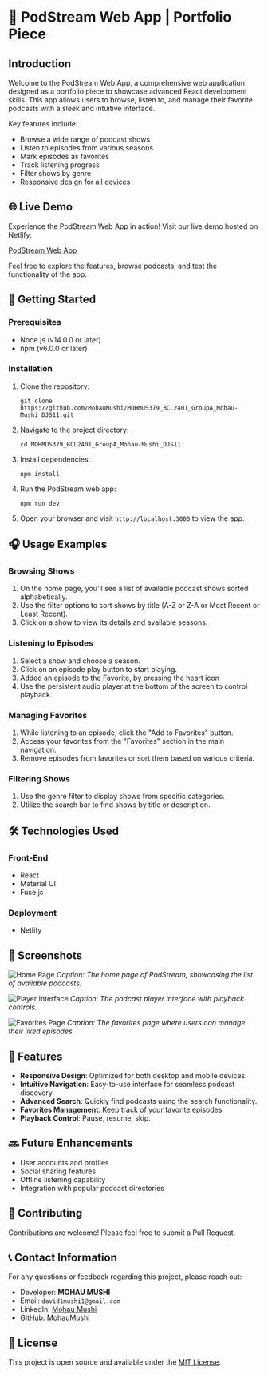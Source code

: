# 🎵 PodStream Web App | Portfolio Piece

## Introduction

Welcome to the PodStream Web App, a comprehensive web application designed as a portfolio piece to showcase advanced React development skills. This app allows users to browse, listen to, and manage their favorite podcasts with a sleek and intuitive interface.

Key features include:
- Browse a wide range of podcast shows
- Listen to episodes from various seasons
- Mark episodes as favorites
- Track listening progress
- Filter shows by genre
- Responsive design for all devices

## 🌐 Live Demo

Experience the PodStream Web App in action! Visit our live demo hosted on Netlify:

[PodStream Web App](https://podstream-portfolio-piece.netlify.app/)

Feel free to explore the features, browse podcasts, and test the functionality of the app.

## 🚀 Getting Started

### Prerequisites

- Node.js (v14.0.0 or later)
- npm (v6.0.0 or later)

### Installation

1. Clone the repository:
   ```
   git clone https://github.com/MohauMushi/MOHMUS379_BCL2401_GroupA_Mohau-Mushi_DJS11.git
   ```

2. Navigate to the project directory:
   ```
   cd MOHMUS379_BCL2401_GroupA_Mohau-Mushi_DJS11
   ```

3. Install dependencies:
   ```
   npm install
   ```

4. Run the PodStream web app:
   ```
   npm run dev
   ```

5. Open your browser and visit `http://localhost:3000` to view the app.

## 🎧 Usage Examples

### Browsing Shows

1. On the home page, you'll see a list of available podcast shows sorted alphabetically.
2. Use the filter options to sort shows by title (A-Z or Z-A or Most Recent or Least Recent).
3. Click on a show to view its details and available seasons.

### Listening to Episodes

1. Select a show and choose a season.
2. Click on an episode play button to start playing.
3. Added an episode to the Favorite, by pressing the heart icon
4. Use the persistent audio player at the bottom of the screen to control playback.

### Managing Favorites

1. While listening to an episode, click the "Add to Favorites" button.
2. Access your favorites from the "Favorites" section in the main navigation.
3. Remove episodes from favorites or sort them based on various criteria.

### Filtering Shows

1. Use the genre filter to display shows from specific categories.
2. Utilize the search bar to find shows by title or description.

## 🛠️ Technologies Used

### Front-End
- React
- Material UI
- Fuse.js

### Deployment
- Netlify

## 📸 Screenshots

![Home Page]()
*Caption: The home page of PodStream, showcasing the list of available podcasts.*

![Player Interface]()
*Caption: The podcast player interface with playback controls.*

![Favorites Page]()
*Caption: The favorites page where users can manage their liked episodes.*

## 🌟 Features

- **Responsive Design**: Optimized for both desktop and mobile devices.
- **Intuitive Navigation**: Easy-to-use interface for seamless podcast discovery.
- **Advanced Search**: Quickly find podcasts using the search functionality.
- **Favorites Management**: Keep track of your favorite episodes.
- **Playback Control**: Pause, resume, skip.

## 🔜 Future Enhancements

- User accounts and profiles
- Social sharing features
- Offline listening capability
- Integration with popular podcast directories

## 🤝 Contributing

Contributions are welcome! Please feel free to submit a Pull Request.

## 📞 Contact Information

For any questions or feedback regarding this project, please reach out:

- Developer: **MOHAU MUSHI** 
- Email: `david1mushi1@gmail.com`
- LinkedIn: [Mohau Mushi](https://www.linkedin.com/in/mohau-mushi/)
- GitHub: [MohauMushi](https://github.com/MohauMushi)

## 📄 License

This project is open source and available under the [MIT License](LICENSE).